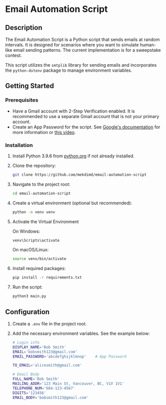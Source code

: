 # Email Automation Script

## Description

The Email Automation Script is a Python script that sends emails at random intervals. It is designed for scenarios where
you want to simulate human-like email sending patterns. The current implementation is for a sweepstake contest.

This script utilizes the `smtplib` library for sending emails and incorporates the `python-dotenv` package to manage
environment variables.

## Getting Started

### Prerequisites

- Have a Gmail account with 2-Step Verification enabled. It is recommended to use a separate Gmail account that is not
  your primary account.
- Create an App Password for the script.
  See [Google's documentation](https://support.google.com/accounts/answer/185833?hl=en) for more information
  or [this video](https://youtu.be/g_j6ILT-X0k?t=24&si=ZmYLkSX2zi6fthfY).

### Installation

1. Install Python 3.9.6 from [python.org](https://www.python.org/downloads/) if not already installed.

2. Clone the repository:

   ```bash
   git clone https://github.com/mekdimd/email-automation-script
   ```

3. Navigate to the project root:

   ```bash
   cd email-automation-script
   ```

4. Create a virtual environment (optional but recommended):

   ```bash
   python -m venv venv
   ```

5. Activate the Virtual Environment

   On Windows:

   ```bash
   venv\Scripts\activate
   ```

   On macOS/Linux:

   ```bash
   source venv/bin/activate
   ```

6. Install required packages:

   ```bash
   pip install -r requirements.txt
   ```

7. Run the script:

   ```bash
   python3 main.py
   ```

## Configuration

1. Create a `.env` file in the project root.
2. Add the necessary environment variables. See the example below:

   ```sh
   # Login info
   DISPLAY_NAME='Bob Smith'
   EMAIL='bobsmith123@gmail.com'
   EMAIL_PASSWORD='abcdefghijklmnop'    # App Password

   TO_EMAIL='alicesmith@gmail.com'

   # Email Body
   FULL_NAME='Bob Smith'
   MAILING_ADDR='123 Main St, Vancouver, BC, V1V 1V1'
   TELEPHONE_NUM='604-123-4567'
   DIGITS='123456'
   EMAIL_BODY='bobsmith123@gmail.com'
   ```
